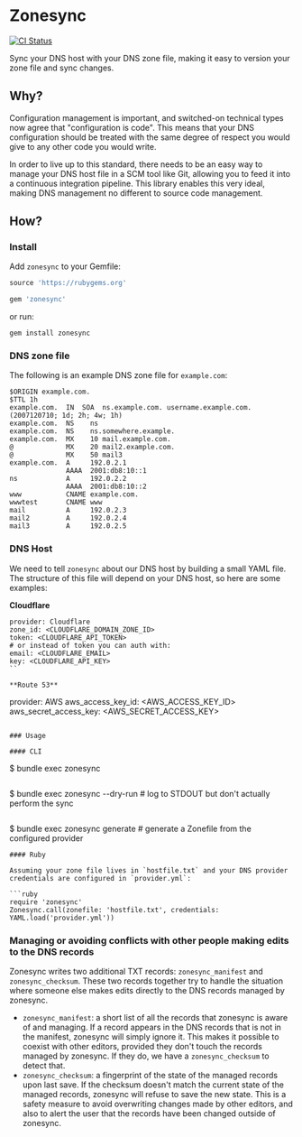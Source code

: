 # Zonesync

[![CI Status](https://github.com/botandrose/zonesync/workflows/CI/badge.svg?branch=master)](https://github.com/botandrose/zonesync/actions?query=workflow%3ACI+branch%3Amaster)

Sync your DNS host with your DNS zone file, making it easy to version your zone file and sync changes.

## Why?

Configuration management is important, and switched-on technical types now agree that "configuration is code". This means that your DNS configuration should be treated with the same degree of respect you would give to any other code you would write.

In order to live up to this standard, there needs to be an easy way to manage your DNS host file in a SCM tool like Git, allowing you to feed it into a continuous integration pipeline. This library enables this very ideal, making DNS management no different to source code management.

## How?

### Install

Add `zonesync` to your Gemfile:

```ruby
source 'https://rubygems.org'

gem 'zonesync'
```

or run:

`gem install zonesync`

### DNS zone file

The following is an example DNS zone file for `example.com`:

```
$ORIGIN example.com.
$TTL 1h
example.com.  IN  SOA  ns.example.com. username.example.com. (2007120710; 1d; 2h; 4w; 1h)
example.com.  NS    ns
example.com.  NS    ns.somewhere.example.
example.com.  MX    10 mail.example.com.
@             MX    20 mail2.example.com.
@             MX    50 mail3
example.com.  A     192.0.2.1
              AAAA  2001:db8:10::1
ns            A     192.0.2.2
              AAAA  2001:db8:10::2
www           CNAME example.com.
wwwtest       CNAME www
mail          A     192.0.2.3
mail2         A     192.0.2.4
mail3         A     192.0.2.5
```

### DNS Host

We need to tell `zonesync` about our DNS host by building a small YAML file. The structure of this file will depend on your DNS host, so here are some examples:

**Cloudflare**

```
provider: Cloudflare
zone_id: <CLOUDFLARE_DOMAIN_ZONE_ID>
token: <CLOUDFLARE_API_TOKEN>
# or instead of token you can auth with:
email: <CLOUDFLARE_EMAIL>
key: <CLOUDFLARE_API_KEY>
``

**Route 53**

```
provider: AWS
aws_access_key_id: <AWS_ACCESS_KEY_ID>
aws_secret_access_key: <AWS_SECRET_ACCESS_KEY>
```

### Usage

#### CLI

```
$ bundle exec zonesync
```
```
$ bundle exec zonesync --dry-run # log to STDOUT but don't actually perform the sync
```
```
$ bundle exec zonesync generate # generate a Zonefile from the configured provider
```
#### Ruby

Assuming your zone file lives in `hostfile.txt` and your DNS provider credentials are configured in `provider.yml`:

```ruby
require 'zonesync'
Zonesync.call(zonefile: 'hostfile.txt', credentials: YAML.load('provider.yml'))
```

### Managing or avoiding conflicts with other people making edits to the DNS records

Zonesync writes two additional TXT records: `zonesync_manifest` and `zonesync_checksum`. These two records together try to handle the situation where someone else makes edits directly to the DNS records managed by zonesync.
* `zonesync_manifest`: a short list of all the records that zonesync is aware of and managing. If a record appears in the DNS records that is not in the manifest, zonesync will simply ignore it. This makes it possible to coexist with other editors, provided they don't touch the records managed by zonesync. If they do, we have a `zonesync_checksum` to detect that.
* `zonesync_checksum`: a fingerprint of the state of the managed records upon last save. If the checksum doesn't match the current state of the managed records, zonesync will refuse to save the new state. This is a safety measure to avoid overwriting changes made by other editors, and also to alert the user that the records have been changed outside of zonesync.

